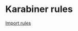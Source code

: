 # Karabiner rules

<a href="karabiner://karabiner/assets/complex_modifications/import?url=https://raw.githubusercontent.com/igrishaev/karabiner/master/rules.json">Import rules</a>
